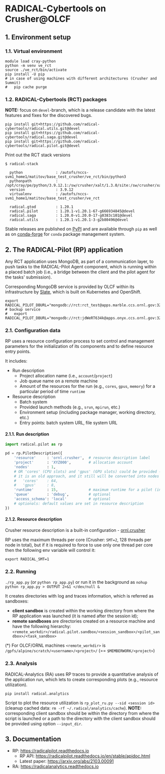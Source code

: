 # RADICAL-Cybertools on Crusher@OLCF

## 1. Environment setup

### 1.1. Virtual environment

```shell
module load cray-python
python -m venv ve_rct
source ./ve_rct/bin/activate
pip install -U pip
# in case of using machines with different architectures (Crusher and Summit)
#   pip cache purge  
```

### 1.2. RADICAL-Cybertools (RCT) packages

**NOTE:** focus on `devel`-branch, which is a release candidate with the 
          latest features and fixes for the discovered bugs.
```shell
pip install git+https://github.com/radical-cybertools/radical.utils.git@devel
pip install git+https://github.com/radical-cybertools/radical.saga.git@devel
pip install git+https://github.com/radical-cybertools/radical.pilot.git@devel
```

Print out the RCT stack versions
```shell
$ radical-stack

  python               : /autofs/nccs-svm1_home1/matitov/base_test_crusher/ve_rct/bin/python3
  pythonpath           : /opt/cray/pe/python/3.9.12.1:/sw/crusher/xalt/1.3.0/site:/sw/crusher/xalt/1.3.0/libexec
  version              : 3.9.12
  virtualenv           : /autofs/nccs-svm1_home1/matitov/base_test_crusher/ve_rct

  radical.gtod         : 1.20.1
  radical.pilot        : 1.20.1-v1.20.1-67-g666934845@devel
  radical.saga         : 1.20.0-v1.20.0-17-g0383c101@devel
  radical.utils        : 1.20.1-v1.20.1-3-g2b80496@devel
```

Stable releases are published on [PyPI](https://pypi.org/search/?q=radical.) 
and are available through `pip` as well as on 
[conda-forge](https://anaconda.org/search?q=radical.) for `conda` package 
management system. 

## 2. The RADICAL-Pilot (RP) application

Any RCT application uses MongoDB, as part of a communication layer, to push 
tasks to the RADICAL-Pilot Agent component, which is running within a placed
batch job (i.e., a bridge between the client and the pilot agent for the tasks'
submission).

Corresponding MongoDB service is provided by OLCF within its infrastructure by
[Slate](https://docs.olcf.ornl.gov/services_and_applications/slate/index.html), 
which is built on Kubernetes and OpenShift.

```shell
export RADICAL_PILOT_DBURL="mongodb://rct:rct_test@apps.marble.ccs.ornl.gov:32020/rct_test"
# backup service
#   export RADICAL_PILOT_DBURL="mongodb://rct:jdWeRT634k@apps.onyx.ccs.ornl.gov:32062/rct_db"
```

### 2.1. Configuration data

RP uses a resource configuration process to set control and management 
parameters for the initialization of its components and to define resource 
entry points.

It includes:
- Run description
  - Project allocation name (i.e., `account`/`project`)
  - Job queue name on a remote machine
  - Amount of the resources for the run (e.g., `cores`, `gpus`, `memory`) for a 
    particular period of time `runtime`
- Resource description
  - Batch system
  - Provided launch methods (e.g., `srun`, `mpirun`, etc.)
  - Environment setup (including package manager, working directory, etc.)
  - Entry points: batch system URL, file system URL

#### 2.1.1. Run description

```python
import radical.pilot as rp

pd = rp.PilotDescription({
    'resource'     : 'ornl.crusher',  # resource description label
    'project'      : 'XYZ000',        # allocation account
    'nodes'        : 1,
    # OR 'cores' (CPU slots) and 'gpus' (GPU slots) could be provided -
    # it is an old approach, and it still will be converted into nodes 
    #   'cores'    : 64,
    #   'gpus'     : 8,
    'runtime'      : 15,              # maximum runtime for a pilot (in minutes)
    'queue'        : 'debug',         # optional 
    'access_schema': 'local'          # optional
    # optionals: default values are set in resource description
})
```

#### 2.1.2. Resource description

Crusher resource description is a built-in configuration - 
[ornl.crusher](https://github.com/radical-cybertools/radical.pilot/blob/devel/src/radical/pilot/configs/resource_ornl.json#L55-L89)

RP uses the maximum threads per core (Crusher: `SMT=2`, 128 threads per node 
in total), but if it is required to force to use only one thread per core then
the following env variable will control it: 
```shell
export RADICAL_SMT=1
```

### 2.2. Running

`./rp_app.py` (or `python rp_app.py`) or run it in the background as
`nohup python rp_app.py > OUTPUT 2>&1 </dev/null &`

It creates directories with log and traces information, which is referred as
sandboxes:
- **client sandbox** is created within the working directory from where the RP
  application was launched (it is named after the session id);
- **remote sandboxes** are directories created on a resource machine and have
  the following hierarchy:
  `<remote_workdir>/radical.pilot.sandbox/<session_sandbox>/<pilot_sandbox>/<task_sandbox>`

(*) For OLCF/ORNL machines `<remote_workdir>` is
`/gpfs/alpine/scratch/<username>/<project>/` (== `$MEMBERWORK/<project>`)

### 2.3. Analysis

RADICAL-Analytics (RA) uses RP traces to provide a quantitative analysis of the
application run, which lets to create corresponding plots (e.g., resource
utilization).

```shell
pip install radical.analytics
```

Script to plot the resource utilization is `rp_plot_ru.py --sid <session id>`
(cleanup cached data: `rm -rf ~/.radical/analytics/cache`).
**NOTE:** corresponding client sandbox should be within the directory from 
          where the script is launched or a path to the directory with the 
          client sandbox should be provided using option `--input_dir`.

## 3. Documentation

- RP: https://radicalpilot.readthedocs.io
  - RP API: https://radicalpilot.readthedocs.io/en/stable/apidoc.html
  - Latest paper: https://arxiv.org/abs/2103.00091
- RA: https://radicalanalytics.readthedocs.io

